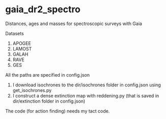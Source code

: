 # gaia_dr2_spectro

Distances, ages and masses for spectroscopic surveys with Gaia

Datasets

1. APOGEE
2. LAMOST
3. GALAH
4. RAVE
5. GES

All the paths are specified in config.json

1. I download isochrones to the dir/isochrones folder in config.json using get_isochrones.py
2. I construct a dense extinction map with reddening.py (that is saved in dir/extinction folder in config.json)

The code (for action finding) needs my tact code.

